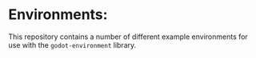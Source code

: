 # Environments:
This repository contains a number of different example environments for use with the `godot-environment` library.



